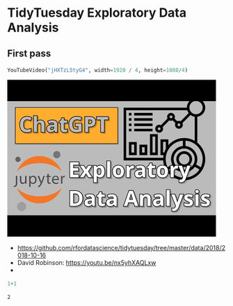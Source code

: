 # TidyTuesday Exploratory Data Analysis

<!-- WARNING: THIS FILE WAS AUTOGENERATED! DO NOT EDIT! -->

## First pass

``` python
YouTubeVideo("jHXTzL5tyG4", width=1920 / 4, height=1080/4)
```

![](index_files/figure-commonmark/cell-2-output-1.jpeg)

- https://github.com/rfordatascience/tidytuesday/tree/master/data/2018/2018-10-16
- David Robinson: https://youtu.be/nx5yhXAQLxw
- 

``` python
1+1
```

    2
